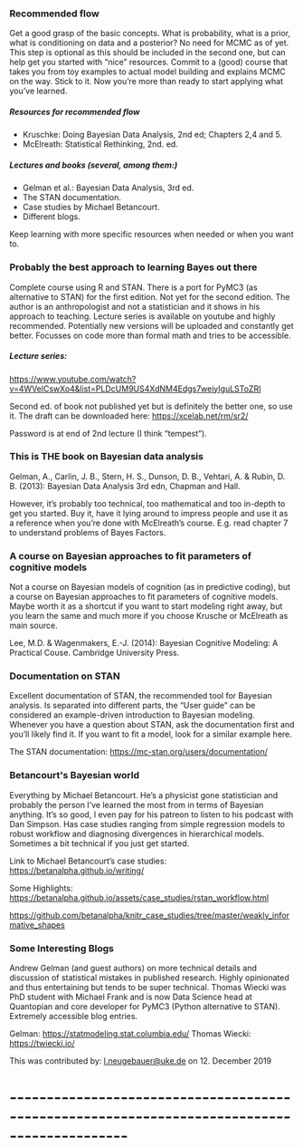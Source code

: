 

### Recommended flow
Get a good grasp of the basic concepts. What is probability, what is a prior, what is conditioning on data and a posterior? No need for MCMC as of yet. This step is optional as this should be included in the second one, but can help get you started with “nice” resources. Commit to a (good) course that takes you from toy examples to actual model building and explains MCMC on the way. Stick to it. Now you’re more than ready to start applying what you’ve learned.

##### Resources for recommended flow
  * Kruschke: Doing Bayesian Data Analysis, 2nd ed; Chapters 2,4 and 5.
  * McElreath: Statistical Rethinking, 2nd. ed.

##### Lectures and books (several, among them:)
  * Gelman et al.: Bayesian Data Analysis, 3rd ed.
  * The STAN documentation.
  * Case studies by Michael Betancourt.
  * Different blogs.

Keep learning with more specific resources when needed or when you want to.


### Probably the best approach to learning Bayes out there
Complete course using R and STAN. There is a port for PyMC3 (as alternative to STAN) for the first edition. Not yet for the second edition. The author is an anthropologist and not a statistician and it shows in his approach to teaching. Lecture series is available on youtube and highly recommended. Potentially new versions will be uploaded and constantly get better. Focusses on code more than formal math and tries to be accessible. 

##### Lecture series: 
https://www.youtube.com/watch?v=4WVelCswXo4&list=PLDcUM9US4XdNM4Edgs7weiyIguLSToZRI

Second ed. of book not published yet but is definitely the better one, so use it. The draft can be downloaded here: 
https://xcelab.net/rm/sr2/

Password is at end of 2nd lecture (I think “tempest”).

### This is THE book on Bayesian data analysis
Gelman, A., Carlin, J. B., Stern, H. S., Dunson, D. B., Vehtari, A. & Rubin, D. B. (2013): Bayesian Data Analysis 3rd edn, Chapman and Hall.

However, it’s probably too technical, too mathematical and too in-depth to get you started. Buy it, have it lying around to impress people and use it as a reference when you’re done with McElreath’s course. E.g. read chapter 7 to understand problems of Bayes Factors.

### A course on Bayesian approaches to fit parameters of cognitive models
Not a course on Bayesian models of cognition (as in predictive coding), but a course on Bayesian approaches to fit parameters of cognitive models. Maybe worth it as a shortcut if you want to start modeling right away, but you learn the same and much more if you choose Krusche or McElreath as main source.

Lee, M.D. & Wagenmakers, E.-J. (2014): Bayesian Cognitive Modeling: A Practical Couse. Cambridge University Press.

### Documentation on STAN
Excellent documentation of STAN, the recommended tool for Bayesian analysis. Is separated into different parts, the “User guide” can be considered an example-driven introduction to Bayesian modeling. Whenever you have a question about STAN, ask the documentation first and you’ll likely find it. If you want to fit a model, look for a similar example here. 

The STAN documentation: https://mc-stan.org/users/documentation/

### Betancourt's Bayesian world
Everything by Michael Betancourt. He’s a physicist gone statistician and probably the person I’ve learned the most from in terms of Bayesian anything. It’s so good, I even pay for his patreon to listen to his podcast with Dan Simpson. Has case studies ranging from simple regression models to robust workflow and diagnosing divergences in hierarchical models. Sometimes a bit technical if you just get started. 

Link to Michael Betancourt’s case studies:
https://betanalpha.github.io/writing/

Some Highlights:
https://betanalpha.github.io/assets/case_studies/rstan_workflow.html

https://github.com/betanalpha/knitr_case_studies/tree/master/weakly_informative_shapes

### Some Interesting Blogs
Andrew Gelman (and guest authors) on more technical details and discussion of statistical mistakes in published research. Highly opinionated and thus entertaining but tends to be super technical. 
Thomas Wiecki was PhD student with Michael Frank and is now Data Science head at Quantopian and core developer for PyMC3 (Python alternative to STAN). Extremely accessible blog entries. 

Gelman:
https://statmodeling.stat.columbia.edu/
Thomas Wiecki:
https://twiecki.io/

This was contributed by:
l.neugebauer@uke.de
on 12. December 2019

# --------------------------------------------------------------------------------------------

